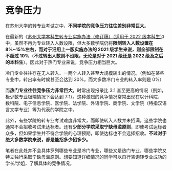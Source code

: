 # 竞争压力

在苏州大学的转专业考试之中，**不同学院的竞争压力往往差别非常巨大**。

在最新的《[苏州大学本科生转专业实施办法（修订稿）（适用于 2022 级本科生）](../附件/苏州大学本科生转专业实施办法（修订稿）（适用于2022级本科生)》中，虽然不再为专业转入人数设限，但大多数学院仍将**限制转入人数设置在 8%~15%左右，而对于沿用上一版实施办法的 2021 级学生来说，则全部限制在不超过 10%**（**不过转出人数则不设限，无论是对于 2021 级还是 2022 级及之后的本科生**）。因此对于热门专业来说，竞争压力相当巨大。

冷门专业往往存在无人转入、一两个人转入甚至大规模转出的情况。（例如在某些专业中，转出率有时候甚至会达到 30%，而大多数冷门专业的转入率则是 0%）

而**热门专业往往竞争压力非常巨大**，时常出现报录比 3:1 甚至更高的情况（例如，极少数专业极端情况下会达到 7:1）。这种激烈的竞争情况常常出现在以计科院、数科院、电子信息学院、医学院、法学院、外语学院、商学院、文学院（特指汉语言文学专业）等为代表的学院之中。

此外，有些学院的转专业考试难度非常大，而即使转入人数并未招满，这些学院也通常不会招收考试未达标者。还有**少部分学院采取宁缺毋滥原则**，即使考试达标者众多，但如果学生并不符合学院的心理预期，即使达标也不会选择招收。**不过对于绝大多数学院来说，都是能招多少招多少。**

笔者在此处并不会具体罗列哪些专业是冷门专业，哪些又是热门专业，哪些学院又特立独行采取宁缺毋滥原则。想要知道详细情况的同学可以自行咨询转专业成功的学长/学姐，了解具体的竞争情况。
